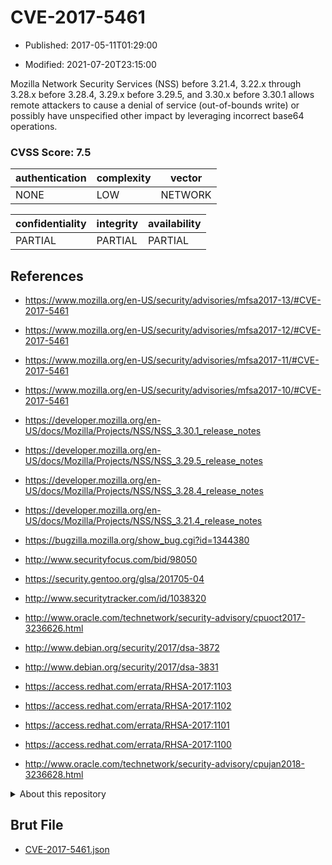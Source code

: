 # CVE-2017-5461

- Published: 2017-05-11T01:29:00

- Modified: 2021-07-20T23:15:00

Mozilla Network Security Services (NSS) before 3.21.4, 3.22.x through 3.28.x before 3.28.4, 3.29.x before 3.29.5, and 3.30.x before 3.30.1 allows remote attackers to cause a denial of service (out-of-bounds write) or possibly have unspecified other impact by leveraging incorrect base64 operations.

### CVSS Score: **7.5**

| authentication | complexity | vector |
| --- | --- | --- |
| NONE | LOW | NETWORK |

| confidentiality | integrity | availability |
| --- | --- | --- |
| PARTIAL | PARTIAL | PARTIAL |

## References

* https://www.mozilla.org/en-US/security/advisories/mfsa2017-13/#CVE-2017-5461

* https://www.mozilla.org/en-US/security/advisories/mfsa2017-12/#CVE-2017-5461

* https://www.mozilla.org/en-US/security/advisories/mfsa2017-11/#CVE-2017-5461

* https://www.mozilla.org/en-US/security/advisories/mfsa2017-10/#CVE-2017-5461

* https://developer.mozilla.org/en-US/docs/Mozilla/Projects/NSS/NSS_3.30.1_release_notes

* https://developer.mozilla.org/en-US/docs/Mozilla/Projects/NSS/NSS_3.29.5_release_notes

* https://developer.mozilla.org/en-US/docs/Mozilla/Projects/NSS/NSS_3.28.4_release_notes

* https://developer.mozilla.org/en-US/docs/Mozilla/Projects/NSS/NSS_3.21.4_release_notes

* https://bugzilla.mozilla.org/show_bug.cgi?id=1344380

* http://www.securityfocus.com/bid/98050

* https://security.gentoo.org/glsa/201705-04

* http://www.securitytracker.com/id/1038320

* http://www.oracle.com/technetwork/security-advisory/cpuoct2017-3236626.html

* http://www.debian.org/security/2017/dsa-3872

* http://www.debian.org/security/2017/dsa-3831

* https://access.redhat.com/errata/RHSA-2017:1103

* https://access.redhat.com/errata/RHSA-2017:1102

* https://access.redhat.com/errata/RHSA-2017:1101

* https://access.redhat.com/errata/RHSA-2017:1100

* http://www.oracle.com/technetwork/security-advisory/cpujan2018-3236628.html

<details>
<summary>About this repository</summary> 

  This repository is part of the project [Live Hack CVE](https://github.com/Live-Hack-CVE). Main website can be found [www.live-hack.org](https://www.live-hack.org) 
  
  Made by [Sn0wAlice](https://github.com/Sn0wAlice) for the people that care about security and need to have a feed of the latest CVEs. Hope you enjoy it, don't forget to star the repo and follow me on [Twitter](https://twitter.com/Sn0wAlice) and [Github](https://github.com/Sn0wAlice). And that is my [personnal website](https://www.alice-snow.me/)

  - [Home Page](https://github.com/Live-Hack-CVE)
  - [Framework](https://github.com/Live-Hack-CVE/cve-framework)
  - [CVE database](https://github.com/Live-Hack-CVE/full_database)
  - [Changelog](https://github.com/Live-Hack-CVE/Changelog)
</details>

## Brut File

* [CVE-2017-5461.json](https://raw.githubusercontent.com/Live-Hack-CVE/full_database/main/cves/2017/CVE-2017-5461.json)

